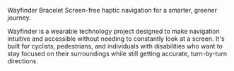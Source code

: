 Wayfinder Bracelet
Screen-free haptic navigation for a smarter, greener journey.

Wayfinder is a wearable technology project designed to make navigation intuitive and accessible without needing to constantly look at a screen. It's built for cyclists, pedestrians, and individuals with disabilities who want to stay focused on their surroundings while still getting accurate, turn-by-turn directions.
